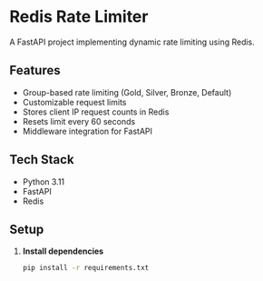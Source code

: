 # Redis Rate Limiter

A FastAPI project implementing dynamic rate limiting using Redis.

## Features

- Group-based rate limiting (Gold, Silver, Bronze, Default)
- Customizable request limits
- Stores client IP request counts in Redis
- Resets limit every 60 seconds
- Middleware integration for FastAPI

## Tech Stack

- Python 3.11
- FastAPI
- Redis


## Setup

1. **Install dependencies**
   ```bash
   pip install -r requirements.txt
